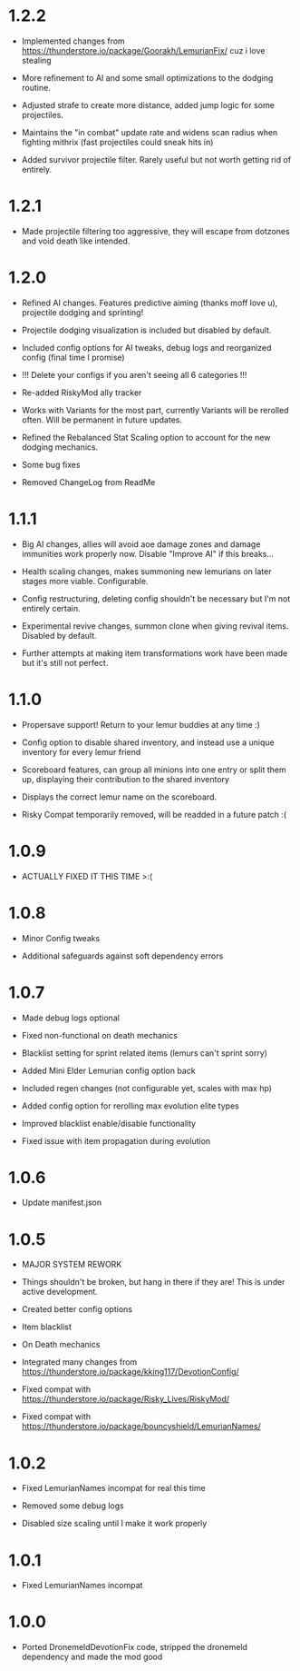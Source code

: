 # 1.2.2

- Implemented changes from https://thunderstore.io/package/Goorakh/LemurianFix/ cuz i love stealing

- More refinement to AI and some small optimizations to the dodging routine.

- Adjusted strafe to create more distance, added jump logic for some projectiles.

- Maintains the "in combat" update rate and widens scan radius when fighting mithrix (fast projectiles could sneak hits in)

- Added survivor projectile filter. Rarely useful but not worth getting rid of entirely.

# 1.2.1

- Made projectile filtering too aggressive, they will escape from dotzones and void death like intended.

# 1.2.0

- Refined AI changes. Features predictive aiming (thanks moff love u), projectile dodging and sprinting!

- Projectile dodging visualization is included but disabled by default.

- Included config options for AI tweaks, debug logs and reorganized config (final time I promise)

- !!! Delete your configs if you aren't seeing all 6 categories !!!

- Re-added RiskyMod ally tracker

- Works with Variants for the most part, currently Variants will be rerolled often. Will be permanent in future updates.

- Refined the Rebalanced Stat Scaling option to account for the new dodging mechanics.

- Some bug fixes

- Removed ChangeLog from ReadMe

# 1.1.1

- Big AI changes, allies will avoid aoe damage zones and damage immunities work properly now. Disable "Improve AI" if this breaks...

- Health scaling changes, makes summoning new lemurians on later stages more viable. Configurable.

- Config restructuring, deleting config shouldn't be necessary but I'm not entirely certain.

- Experimental revive changes, summon clone when giving revival items. Disabled by default.

- Further attempts at making item transformations work have been made but it's still not perfect.

# 1.1.0

- Propersave support! Return to your lemur buddies at any time :)

- Config option to disable shared inventory, and instead use a unique inventory for every lemur friend

- Scoreboard features, can group all minions into one entry or split them up, displaying their contribution to the shared inventory

- Displays the correct lemur name on the scoreboard.

- Risky Compat temporarily removed, will be readded in a future patch :(

# 1.0.9

- ACTUALLY FIXED IT THIS TIME >:(

# 1.0.8

- Minor Config tweaks

- Additional safeguards against soft dependency errors

# 1.0.7

- Made debug logs optional

- Fixed non-functional on death mechanics

- Blacklist setting for sprint related items (lemurs can't sprint sorry)

- Added Mini Elder Lemurian config option back

- Included regen changes (not configurable yet, scales with max hp)

- Added config option for rerolling max evolution elite types

- Improved blacklist enable/disable functionality

- Fixed issue with item propagation during evolution

# 1.0.6

- Update manifest.json

# 1.0.5

- MAJOR SYSTEM REWORK

- Things shouldn't be broken, but hang in there if they are! This is under active development.

- Created better config options

- Item blacklist

- On Death mechanics

- Integrated many changes from https://thunderstore.io/package/kking117/DevotionConfig/

- Fixed compat with https://thunderstore.io/package/Risky_Lives/RiskyMod/

- Fixed compat with https://thunderstore.io/package/bouncyshield/LemurianNames/

# 1.0.2

- Fixed LemurianNames incompat for real this time

- Removed some debug logs

- Disabled size scaling until I make it work properly

# 1.0.1

- Fixed LemurianNames incompat

# 1.0.0

- Ported DronemeldDevotionFix code, stripped the dronemeld dependency and made the mod good
